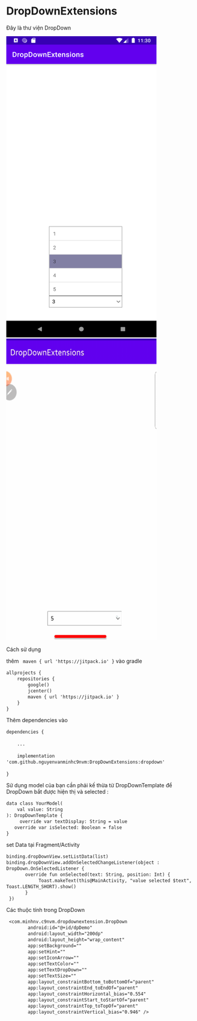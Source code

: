 # DropDownExtensions
Đây là thư viện DropDown 

<img src="https://github.com/nguyenvanminhc9nvm/DropDownExtensions/blob/master/anhdemo.png" width="400" height="800" />
<img src="https://github.com/nguyenvanminhc9nvm/DropDownExtensions/blob/master/anhgifs.gif" width="400" height="800" />

Cách sử dụng 

thêm ` maven { url 'https://jitpack.io' }` 
vào gradle
```
allprojects {
    repositories {
        google()
        jcenter()
        maven { url 'https://jitpack.io' }
    }
}
``` 
Thêm dependencies vào 
```
dependencies {

    ...

    implementation 'com.github.nguyenvanminhc9nvm:DropDownExtensions:dropdown'

}
```


Sử dụng 
model của bạn cần phải kế thừa từ DropDownTemplate để DropDown bắt được hiện thị và selected :
```
data class YourModel(
	val value: String
): DropDownTemplate {
	 override var textDisplay: String = value
   override var isSelected: Boolean = false
}
```

set Data tại Fragment/Activity 
```
binding.dropDownView.setListData(list)
binding.dropDownView.addOnSelectedChangeListener(object : DropDown.OnSelectedListener {
       override fun onSelected(text: String, position: Int) {
            Toast.makeText(this@MainActivity, "value selected $text", Toast.LENGTH_SHORT).show()
       }
 })
```

Các thuộc tính trong DropDown 
```
 <com.minhnv.c9nvm.dropdownextension.DropDown
        android:id="@+id/dpDemo"
        android:layout_width="200dp"
        android:layout_height="wrap_content"
        app:setBackground=""
        app:setHint=""
        app:setIconArrow=""
        app:setTextColor=""
        app:setTextDropDown=""
        app:setTextSize=""
        app:layout_constraintBottom_toBottomOf="parent"
        app:layout_constraintEnd_toEndOf="parent"
        app:layout_constraintHorizontal_bias="0.554"
        app:layout_constraintStart_toStartOf="parent"
        app:layout_constraintTop_toTopOf="parent"
        app:layout_constraintVertical_bias="0.946" />
```

